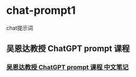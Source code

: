 # chat-prompt1
chat提示词

## 吴恩达教授 ChatGPT prompt 课程
### [吴恩达教授 ChatGPT prompt 课程 中文笔记]([https://markdown.com.cn](https://github.com/luoluodeshu/chat-prompt1/blob/main/new.ipynb))
